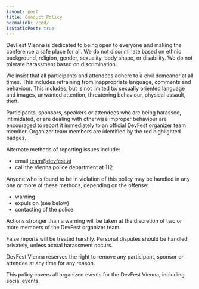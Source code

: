 ```yaml
---
layout: post
title: Conduct Policy
permalink: /cod/
isStaticPost: true
---
```


DevFest Vienna is dedicated to being open to everyone and making the conference a safe place for all. We do not discriminate based on ethnic background, religion, gender, sexuality, body shape, or disability. We do not tolerate harassment based on discrimination.

We insist that all participants and attendees adhere to a civil demeanor at all times. This includes refraining from inappropriate language, comments and behaviour. This includes, but is not limited to: sexually oriented language and images, unwanted attention, threatening behaviour, physical assault, theft.

Participants, sponsors, speakers or attendees who are being harassed, intimidated, or are dealing with otherwise improper behaviour are encouraged to report it immediately to an official DevFest organizer team member. Organizer team members are identified by the red highlighted badges.

Alternate methods of reporting issues include:
* email team@devfest.at
* call the Vienna police department at 112

Anyone who is found to be in violation of this policy may be handled in any one or more of these methods, depending on the offense:
* warning
* expulsion (see below)
* contacting of the police

Actions stronger than a warning will be taken at the discretion of two or more members of the DevFest organizer team.

False reports will be treated harshly. Personal disputes should be handled privately, unless actual harassment occurs.

DevFest Vienna reserves the right to remove any participant, sponsor or attendee at any time for any reason.

This policy covers all organized events for the DevFest Vienna, including social events.

<img class="img-responsive feature-image" src="{{ site.baseurl }}/img/posts/cod.jpg" style="display:none">

